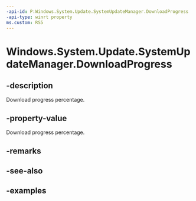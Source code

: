 ```yaml
---
-api-id: P:Windows.System.Update.SystemUpdateManager.DownloadProgress
-api-type: winrt property
ms.custom: RS5
---
```


<!-- Property syntax.
public double DownloadProgress { get; }
-->

# Windows.System.Update.SystemUpdateManager.DownloadProgress

## -description
Download progress percentage.

## -property-value
Download progress percentage.

## -remarks

## -see-also

## -examples

